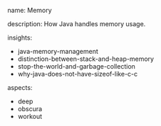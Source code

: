 name: Memory

description: How Java handles memory usage.

insights:
  - java-memory-management
  - distinction-between-stack-and-heap-memory
  - stop-the-world-and-garbage-collection
  - why-java-does-not-have-sizeof-like-c-c

aspects:
  - deep
  - obscura
  - workout
